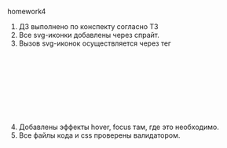 homework4
1. ДЗ выполнено по конспекту согласно ТЗ
2. Все svg-иконки добавлены через спрайт.
3. Вызов svg-иконок осуществляется через тег <svg> в html.
4. Добавлены эффекты hover, focus там, где это необходимо.
5. Все файлы кода и css проверены валидатором.

